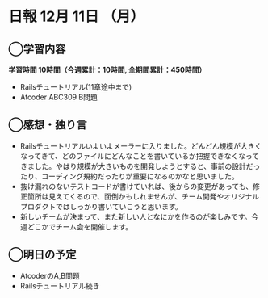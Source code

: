 # 日報  12月 11日 （月）

## ◯学習内容

**学習時間  10時間（今週累計：10時間, 全期間累計：450時間）**
- Railsチュートリアル(11章途中まで)
- Atcoder ABC309 B問題

## ◯感想・独り言
- Railsチュートリアルいよいよメーラーに入りました。どんどん規模が大きくなってきて、どのファイルにどんなことを書いているか把握できなくなってきました。やはり規模が大きいものを開発しようとすると、事前の設計だったり、コーディング規約だったりが重要になるのかなと思いました。
- 抜け漏れのないテストコードが書けていれば、後からの変更があっても、修正箇所は見えてくるので、面倒かもしれませんが、チーム開発やオリジナルプロダクトではしっかり書いていこうと思います。
- 新しいチームが決まって、また新しい人となにかを作るのが楽しみです。今週どこかでチーム会を開催します。

## ◯明日の予定
- AtcoderのA,B問題
- Railsチュートリアル続き